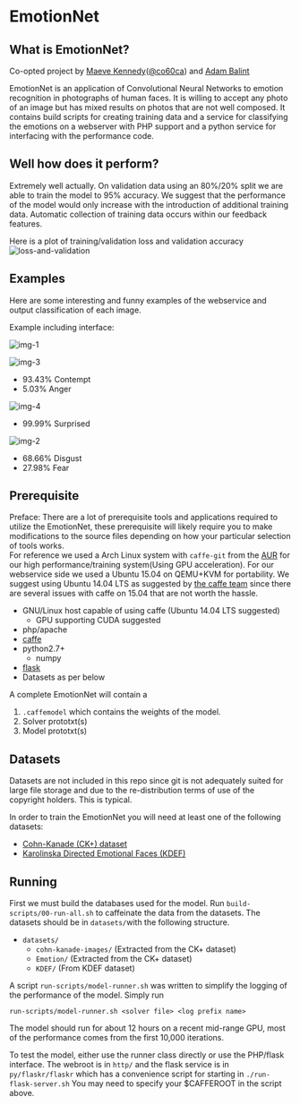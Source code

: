 EmotionNet
=

What is EmotionNet?
-

Co-opted project by [Maeve Kennedy](https://github.com/co60ca)([@co60ca](https://twitter.com/co60ca)) and [Adam Balint](https://github.com/AdamBalint)

EmotionNet is an application of Convolutional Neural Networks to emotion recognition in photographs of human faces. It is willing to accept any photo of an image but has mixed results on photos that are not well composed. It contains build scripts for creating training data and a service for classifying the emotions on a webserver with PHP support and a python service for interfacing with the performance code.

Well how does it perform?
-
Extremely well actually. On validation data using an 80%/20% split we are able to train the model to 95% accuracy. We suggest that the performance of the model would only increase with the introduction of additional training data. Automatic collection of training data occurs within our feedback features.

Here is a plot of training/validation loss and validation accuracy  
![loss-and-validation](img/ggn-halfface-graph.png)

Examples
-
Here are some interesting and funny examples of the webservice and output classification of each image.

Example including interface:

![img-1](img/img-1.png)

![img-3](img/img-3.jpg)

* 93.43% Contempt
* 5.03% Anger

![img-4](img/img-4.jpg)

* 99.99% Surprised

![img-2](img/img-2.jpg)

* 68.66% Disgust
* 27.98% Fear

Prerequisite
-
Preface: There are a lot of prerequisite tools and applications required to utilize the EmotionNet, these prerequisite will likely require you to make modifications to the source files depending on how your particular selection of tools works.  
For reference we used a Arch Linux system with `caffe-git` from the [AUR](https://aur.archlinux.org/packages/caffe-git/) for our high performance/training system(Using GPU acceleration). For our webservice side we used a Ubuntu 15.04 on QEMU+KVM for portability. We suggest using Ubuntu 14.04 LTS as suggested by [the caffe team](http://caffe.berkeleyvision.org/install_apt.html) since there are several issues with caffe on 15.04 that are not worth the hassle.

* GNU/Linux host capable of using caffe (Ubuntu 14.04 LTS suggested)
	* GPU supporting CUDA suggested
* php/apache
* [caffe](http://caffe.berkeleyvision.org/)
* python2.7+
	* numpy
* [flask](http://flask.pocoo.org/)
* Datasets as per below


A complete EmotionNet will contain a

1. `.caffemodel` which contains the weights of the model.
2. Solver prototxt(s)
3. Model prototxt(s)

Datasets
-
Datasets are not included in this repo since git is not adequately suited for large file storage and due to the re-distribution terms of use of the copyright holders. This is typical.

In order to train the EmotionNet you will need at least one of the following datasets:

* [Cohn-Kanade (CK+) dataset](http://www.consortium.ri.cmu.edu/ckagree/)
* [Karolinska Directed Emotional Faces (KDEF)](http://www.emotionlab.se/resources/kdef)

Running
-

First we must build the databases used for the model. Run `build-scripts/00-run-all.sh` to caffeinate the data from the datasets. The datasets should be in `datasets/`with the following structure.

* `datasets/`
	* `cohn-kanade-images/` (Extracted from the CK+ dataset)
	* `Emotion/` (Extracted from the CK+ dataset)
	* `KDEF/` (From KDEF dataset)

A script `run-scripts/model-runner.sh` was written to simplify the logging of the performance of the model. Simply run

`run-scripts/model-runner.sh <solver file> <log prefix name>`

The model should run for about 12 hours on a recent mid-range GPU, most of the performance comes from the first 10,000 iterations.

To test the model, either use the runner class directly or use the PHP/flask interface. The webroot is in `http/` and the flask service is in `py/flaskr/flaskr` which has a convenience script for starting in `./run-flask-server.sh` You may need to specify your $CAFFEROOT in the script above.
